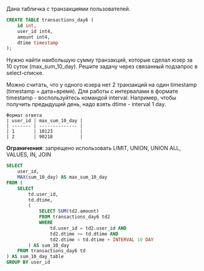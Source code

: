Дана табличка с транзакциями пользователей.

```sql
CREATE TABLE transactions_day6 (
	id int,
	user_id int4,
	amount int4,
	dtime timestamp
);
```

Нужно найти наибольшую сумму транзакций, которые сделал юзер за 10 суток (max_sum_10_day).
Решите задачу через связанный подзапрос в select-списке.

Можно считать, что у одного юзера нет 2 транзакций на один timestamp (timestamp = дата+время).
Для работы с интервалами в формате timestamp - воспользуйтесь командой interval. Например, чтобы получить предыдущий день, надо взять dtime - interval 1 day.

```
Формат ответа 
| user_id | max_sum_10_day |
| ------- | -------------- |
| 1       | 10123          |
| 2       | 90218          |
```

**Ограничения**: запрещено использовать LIMIT, UNION, UNION ALL, VALUES, IN, JOIN

```sql
SELECT 
    user_id,
    MAX(sum_10_day) AS max_sum_10_day
FROM (
    SELECT 
        td.user_id,
        td.dtime,
        (
            SELECT SUM(td2.amount)
            FROM transactions_day6 td2
            WHERE
                td.user_id = td2.user_id AND
                td2.dtime >= td.dtime AND 
                td2.dtime < td.dtime + INTERVAL 10 DAY
        ) AS sum_10_day
    FROM transactions_day6 td 
) AS sum_10_day_table
GROUP BY user_id
```
